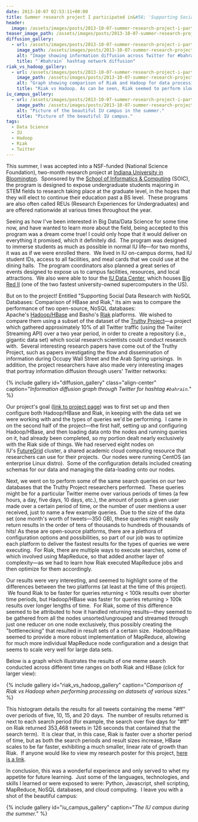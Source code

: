 ```yaml
---
date: 2013-10-07 02:53:11+00:00
title: Summer research project I participated in&#58; 'Supporting Social Data Research with NoSQL Databases&#58; Comparison of HBase and Riak'
header:
  image: /assets/images/posts/2013-10-07-summer-research-project-i-participated-in-supporting-social-data-research-with-nosql-databases-comparison-of-hbase-and-riak/summer-research-post-feature.png
teaser_image_path: /assets/images/posts/2013-10-07-summer-research-project-i-participated-in-supporting-social-data-research-with-nosql-databases-comparison-of-hbase-and-riak/teaser.jpg
diffusion_gallery:
  - url: /assets/images/posts/2013-10-07-summer-research-project-i-participated-in-supporting-social-data-research-with-nosql-databases-comparison-of-hbase-and-riak/truthy.png
    image_path: /assets/images/posts/2013-10-07-summer-research-project-i-participated-in-supporting-social-data-research-with-nosql-databases-comparison-of-hbase-and-riak/truthy.png
    alt: "Image showing information diffusion across Twitter for #bahrain hashtag"
    title: "`#bahrain` hashtag network diffusion"
riak_vs_hadoop_gallery:
  - url: /assets/images/posts/2013-10-07-summer-research-project-i-participated-in-supporting-social-data-research-with-nosql-databases-comparison-of-hbase-and-riak/riak-vs-hadoop.png
    image_path: /assets/images/posts/2013-10-07-summer-research-project-i-participated-in-supporting-social-data-research-with-nosql-databases-comparison-of-hbase-and-riak/riak-vs-hadoop.png
    alt: "Graph showing comparison of Riak and Hadoop for data processing on datasets of various sizes."
    title: "Riak vs Hadoop. As can be seen, Riak seemed to perform slower than Hadoop on smaller datasets but then started to catch up on larger ones."
iu_campus_gallery:
  - url: /assets/images/posts/2013-10-07-summer-research-project-i-participated-in-supporting-social-data-research-with-nosql-databases-comparison-of-hbase-and-riak/iu-campus.jpg
    image_path: /assets/images/posts/2013-10-07-summer-research-project-i-participated-in-supporting-social-data-research-with-nosql-databases-comparison-of-hbase-and-riak/iu-campus-preview.jpg
    alt: "Picture of the beautiful IU campus in the summer."
    title: "Picture of the beautiful IU campus."
tags:
  - Data Science
  - IU
  - Hadoop
  - Riak
  - Twitter
---
```


This summer, I was accepted into a NSF-funded (National Science Foundation), two-month research project at [Indiana University in Bloomington](http://www.iub.edu/).  Sponsored by the [School of Informatics & Computing](http://www.soic.indiana.edu/) (SOIC), the program is designed to expose undergraduate students majoring in STEM fields to research taking place at the graduate level, in the hopes that they will elect to continue their education past a BS level.  These programs are also often called REUs (Research Experiences for Undergraduates) and are offered nationwide at various times throughout the year.

Seeing as how I've been interested in Big Data/Data Science for some time now, and have wanted to learn more about the field, being accepted to this program was a dream come true! I could only hope that it would deliver on everything it promised, which it definitely did.  The program was designed to immerse students as much as possible in normal IU life—for two months, it was as if we were enrolled there.  We lived in IU on-campus dorms, had IU student IDs, access to all facilities, and meal cards that we could use at the dining halls.  The program coordinators also planned a great series of events designed to expose us to campus facilities, resources, and local attractions.  We also were able to tour the [IU Data Center](http://dcops.iu.edu/), which houses [Big Red II](http://kb.iu.edu/data/bcqt.html) (one of the two fastest university-owned supercomputers in the US).


But on to the project! Entitled "Supporting Social Data Research with NoSQL Databases: Comparison of HBase and Riak," its aim was to compare the performance of two open-source, NoSQL databases: Apache's [Hadoop/HBase](http://hadoop.apache.org/) and Basho's [Riak](http://basho.com/riak/) platforms.  We wished to compare them using a subset of the dataset of the [Truthy Project](http://truthy.indiana.edu/)—a project which gathered approximately 10% of all Twitter traffic (using the Twiiter Streaming API) over a two year period, in order to create a repository (i.e., gigantic data set) which social research scientists could conduct research with.  Several interesting research papers have come out of the Truthy Project, such as papers investigating the flow and dissemination of information during Occupy Wall Street and the Arab Spring uprisings.  In addition, the project researchers have also made very interesting images that portray information diffusion through users' Twitter networks:

{% include gallery id="diffusion_gallery" class="align-center" caption="*Information diffusion graph through Twitter for hashtag `#bahrain`.*" %}

Our project's goal ([link to project page](https://portal.futuregrid.org/projects/131)) was to first set up and then configure both Hadoop/HBase and Riak, in keeping with the data set we were working with and the types of queries we'd be performing.  I came in on the second half of the project—the first half, setting up and configuring Hadoop/HBase, and then loading data onto the nodes and running queries on it, had already been completed, so my portion dealt nearly exclusively with the Riak side of things. We had reserved eight nodes on IU's [FutureGrid](https://portal.futuregrid.org/) cluster, a shared academic cloud computing resource that researchers can use for their projects.  Our nodes were running CentOS (an enterprise Linux distro).  Some of the configuration details included creating schemas for our data and managing the data-loading onto our nodes.

Next, we went on to perform some of the same search queries on our two databases that the Truthy Project researchers performed.  These queries might be for a particular Twitter meme over various periods of times (a few hours, a day, five days, 10 days, etc.), the amount of posts a given user made over a certain period of time, or the number of user mentions a user received, just to name a few example queries.  Due to the size of the data set (one month's worth of tweets—350 GB), these queries might easily return results in the order of tens of thousands to hundreds of thousands of hits! As these are open-source platforms, there are a plethora of configuration options and possibilities, so part of our job was to optimize each platform to deliver the fastest results for the types of queries we were executing.  For Riak, there are multiple ways to execute searches, some of which involved using MapReduce, so that added another layer of complexity—as we had to learn how Riak executed MapReduce jobs and then optimize for them accordingly.

Our results were very interesting, and seemed to highlight some of the differences between the two platforms (at least at the time of this project).  We found Riak to be faster for queries returning < 100k results over shorter time periods, but Hadoop/HBase was faster for queries returning > 100k results over longer lengths of time.  For Riak, some of this difference seemed to be attributed to how it handled returning results—they seemed to be gathered from all the nodes unsorted/ungrouped and streamed through just one reducer on one node exclusively, thus possibly creating the "bottlenecking" that resulted in result sets of a certain size.  Hadoop/Hbase seemed to provide a more robust implementation of MapReduce, allowing for much more individual MapReduce node configuration and a design that seems to scale very well for large data sets.

Below is a graph which illustrates the results of one meme search conducted across different time ranges on both Riak and HBase (click for larger view):

{% include gallery id="riak_vs_hadoop_gallery" caption="*Comparison of Riak vs Hadoop when performing processing on datasets of various sizes.*" %}

This histogram details the results for all tweets containing the meme "#ff" over periods of five, 10, 15, and 20 days.  The number of results returned is next to each search period (for example, the search over five days for "#ff" on Riak returned 353,468 tweets in 126 seconds that contained that the search term).  It is clear that, in this case, Riak is faster over a shorter period of time, but as both the search periods and result sizes increase, HBase scales to be far faster, exhibiting a much smaller, linear rate of growth than Riak.  If anyone would like to view my research poster for this project, [here is a link](https://dl.dropboxusercontent.com/u/84947503/Project%20Research%20Poster.pdf).

In conclusion, this was a wonderful experience and only served to whet my appetite for future learning.  Just some of the languages, technologies, and skills I learned or were exposed to were: Python, Javascript, shell scripting, MapReduce, NoSQL databases, and cloud computing.  I leave you with a shot of the beautiful campus:

{% include gallery id="iu_campus_gallery" caption="*The IU campus during the summer.*" %}
